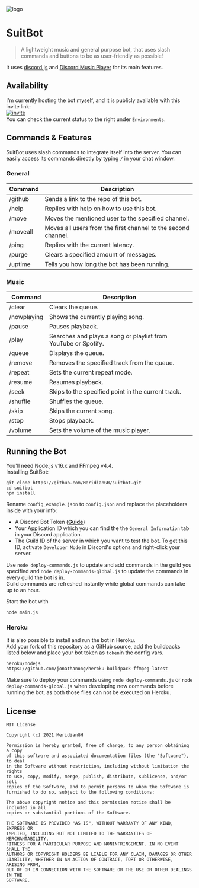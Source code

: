 ![logo](https://repository-images.githubusercontent.com/406747355/0c0fcbbd-8dab-4259-a5d6-d8cc5069ef37)

# SuitBot

> A lightweight music and general purpose bot, that uses slash commands and buttons to be as user-friendly as possible!

It uses [discord.js](https://discord.js.org/) and [Discord Music Player](https://discord-music-player.js.org/) for its main features.

## Availability
I'm currently hosting the bot myself, and it is publicly available with this invite link:\
[![invite](https://img.shields.io/static/v1?style=flat&logo=discord&label=&labelColor=212121&message=Invite&color=212121)](https://discord.com/api/oauth2/authorize?client_id=887122733010411611&permissions=2167425024&scope=bot%20applications.commands) \
You can check the current status to the right under `Environments`.


## Commands & Features
SuitBot uses slash commands to integrate itself into the server. You can easily access its commands directly by typing `/` in your chat window.

### General
Command      | Description
------------ | ---
/github      | Sends a link to the repo of this bot.
/help        | Replies with help on how to use this bot.
/move        | Moves the mentioned user to the specified channel.
/moveall     | Moves all users from the first channel to the second channel.
/ping        | Replies with the current latency.
/purge       | Clears a specified amount of messages.
/uptime      | Tells you how long the bot has been running.

### Music
Command      | Description
------------ | ---
/clear       | Clears the queue.
/nowplaying  | Shows the currently playing song.
/pause       | Pauses playback.
/play        | Searches and plays a song or playlist from YouTube or Spotify.
/queue       | Displays the queue.
/remove      | Removes the specified track from the queue.
/repeat      | Sets the current repeat mode.
/resume      | Resumes playback.
/seek        | Skips to the specified point in the current track.
/shuffle     | Shuffles the queue.
/skip        | Skips the current song.
/stop        | Stops playback.
/volume      | Sets the volume of the music player.



## Running the Bot
You'll need Node.js v16.x and FFmpeg v4.4.\
Installing SuitBot:

```shell
git clone https://github.com/MeridianGH/suitbot.git
cd suitbot
npm install
```
Rename `config_example.json` to `config.json` and replace the placeholders inside with your info:
- A Discord Bot Token (**[Guide](https://discordjs.guide/preparations/setting-up-a-bot-application.html#creating-your-bot)**)
- Your Application ID which you can find the the `General Information` tab in your Discord application.
- The Guild ID of the server in which you want to test the bot. To get this ID, activate `Developer Mode` in Discord's options and right-click your server.

Use `node deploy-commands.js` to update and add commands in the guild you specified and `node deploy-commands-global.js` to update the commands in every guild the bot is in.\
Guild commands are refreshed instantly while global commands can take up to an hour.

Start the bot with
```shell
node main.js
```

### Heroku
It is also possible to install and run the bot in Heroku.\
Add your fork of this repository as a GitHub source, add the buildpacks listed below and place your bot token as `token`in the config vars.
```
heroku/nodejs
https://github.com/jonathanong/heroku-buildpack-ffmpeg-latest
```

Make sure to deploy your commands using `node deploy-commands.js` or `node deploy-commands-global.js` when developing new commands before running the bot, as both those files can not be executed on Heroku.

## License
```
MIT License

Copyright (c) 2021 MeridianGH

Permission is hereby granted, free of charge, to any person obtaining a copy
of this software and associated documentation files (the "Software"), to deal
in the Software without restriction, including without limitation the rights
to use, copy, modify, merge, publish, distribute, sublicense, and/or sell
copies of the Software, and to permit persons to whom the Software is
furnished to do so, subject to the following conditions:

The above copyright notice and this permission notice shall be included in all
copies or substantial portions of the Software.

THE SOFTWARE IS PROVIDED "AS IS", WITHOUT WARRANTY OF ANY KIND, EXPRESS OR
IMPLIED, INCLUDING BUT NOT LIMITED TO THE WARRANTIES OF MERCHANTABILITY,
FITNESS FOR A PARTICULAR PURPOSE AND NONINFRINGEMENT. IN NO EVENT SHALL THE
AUTHORS OR COPYRIGHT HOLDERS BE LIABLE FOR ANY CLAIM, DAMAGES OR OTHER
LIABILITY, WHETHER IN AN ACTION OF CONTRACT, TORT OR OTHERWISE, ARISING FROM,
OUT OF OR IN CONNECTION WITH THE SOFTWARE OR THE USE OR OTHER DEALINGS IN THE
SOFTWARE.
```